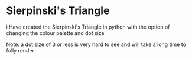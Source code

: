 # Sierpinski's Triangle
i Have created the Sierpinski's Triangle in python with the option of changing the colour palette and dot size

Note: a dot size of 3 or less is very hard to see and will take a long time to fully render 
